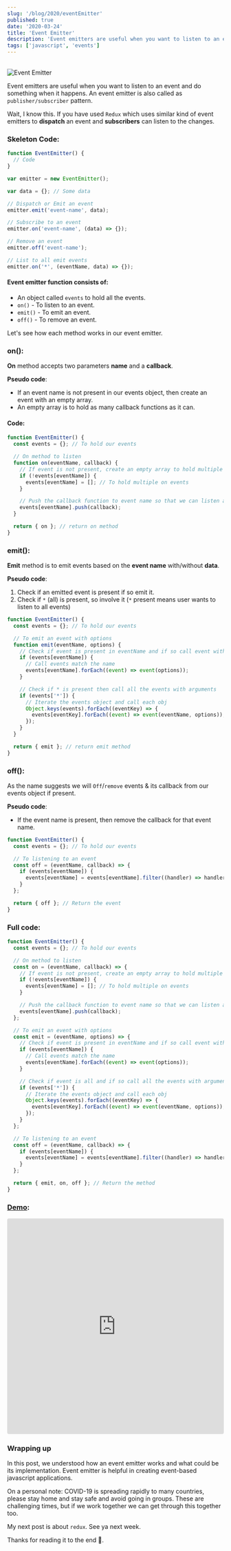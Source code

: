 ```yaml
---
slug: '/blog/2020/eventEmitter'
published: true
date: '2020-03-24'
title: 'Event Emitter'
description: 'Event emitters are useful when you want to listen to an event and do something when it happens.'
tags: ['javascript', 'events']
---
```


<br /><img src="./eventEmitter.png" alt="Event Emitter" /><br />

Event emitters are useful when you want to listen to an event and do something when it happens. An event emitter is also called as `publisher/subscriber` pattern.

Wait, I know this. If you have used `Redux` which uses similar kind of event emitters to **dispatch** an event and **subscribers** can listen to the changes.

### Skeleton Code:

```js
function EventEmitter() {
  // Code
}

var emitter = new EventEmitter();

var data = {}; // Some data

// Dispatch or Emit an event
emitter.emit('event-name', data);

// Subscribe to an event
emitter.on('event-name', (data) => {});

// Remove an event
emitter.off('event-name');

// List to all emit events
emitter.on('*', (eventName, data) => {});
```

#### Event emitter function consists of:

- An object called `events` to hold all the events.
- `on()` - To listen to an event.
- `emit()` - To emit an event.
- `off()` - To remove an event.

Let's see how each method works in our event emitter.

### on():

**On** method accepts two parameters **name** and a **callback**.

**Pseudo code**:

- If an event name is not present in our events object, then create an event with an empty array.
- An empty array is to hold as many callback functions as it can.

#### Code:

```js
function EventEmitter() {
  const events = {}; // To hold our events

  // On method to listen
  function on(eventName, callback) {
    // If event is not present, create an empty array to hold multiple events
    if (!events[eventName]) {
      events[eventName] = []; // To hold multiple on events
    }

    // Push the callback function to event name so that we can listen as many time as we want.
    events[eventName].push(callback);
  }

  return { on }; // return on method
}
```

### emit():

**Emit** method is to emit events based on the **event name** with/without **data**.

**Pseudo code**:

1. Check if an emitted event is present if so emit it.
2. Check if `*` (all) is present, so involve it (`*` present means user wants to listen to all events)

```js
function EventEmitter() {
  const events = {}; // To hold our events

  // To emit an event with options
  function emit(eventName, options) {
    // Check if event is present in eventName and if so call event with arguments
    if (events[eventName]) {
      // Call events match the name
      events[eventName].forEach((event) => event(options));
    }

    // Check if * is present then call all the events with arguments
    if (events['*']) {
      // Iterate the events object and call each obj
      Object.keys(events).forEach((eventKey) => {
        events[eventKey].forEach((event) => event(eventName, options)); // Call all the events
      });
    }
  }

  return { emit }; // return emit method
}
```

### off():

As the name suggests we will `Off`/`remove` events & its callback from our events object if present.

**Pseudo code**:

- If the event name is present, then remove the callback for that event name.

```js
function EventEmitter() {
  const events = {}; // To hold our events

  // To listening to an event
  const off = (eventName, callback) => {
    if (events[eventName]) {
      events[eventName] = events[eventName].filter((handler) => handler !== callback);
    }
  };

  return { off }; // Return the event
}
```

### Full code:

```js
function EventEmitter() {
  const events = {}; // To hold our events

  // On method to listen
  const on = (eventName, callback) => {
    // If event is not present, create an empty array to hold multiple events
    if (!events[eventName]) {
      events[eventName] = []; // To hold multiple on events
    }

    // Push the callback function to event name so that we can listen as many time as we want.
    events[eventName].push(callback);
  };

  // To emit an event with options
  const emit = (eventName, options) => {
    // Check if event is present in eventName and if so call event with arguments
    if (events[eventName]) {
      // Call events match the name
      events[eventName].forEach((event) => event(options));
    }

    // Check if event is all and if so call all the events with arguments
    if (events['*']) {
      // Iterate the events object and call each obj
      Object.keys(events).forEach((eventKey) => {
        events[eventKey].forEach((event) => event(eventName, options)); // Call all the events
      });
    }
  };

  // To listening to an event
  const off = (eventName, callback) => {
    if (events[eventName]) {
      events[eventName] = events[eventName].filter((handler) => handler !== callback);
    }
  };

  return { emit, on, off }; // Return the method
}
```

### [Demo](https://codesandbox.io/s/event-emitters-7vc1w?from-embed):

<iframe
 src="https://codesandbox.io/embed/confident-moser-7vc1w?autoresize=1&expanddevtools=1&fontsize=14&hidenavigation=1&theme=dark"
 style="width:100%; height:500px; border:0; border-radius: 4px; overflow:hidden;"
 title="Event Emitters"
 allow="geolocation; microphone; camera; midi; vr; accelerometer; gyroscope; payment; ambient-light-sensor; encrypted-media; usb"
 sandbox="allow-modals allow-forms allow-popups allow-scripts allow-same-origin"
 ></iframe>

### Wrapping up

In this post, we understood how an event emitter works and what could be its implementation. Event emitter is helpful in creating event-based javascript applications.

On a personal note: COVID-19 is spreading rapidly to many countries, please stay home and stay safe and avoid going in groups. These are challenging times, but if we work together we can get through this together too.

My next post is about `redux`. See ya next week.

Thanks for reading it to the end 🥶.

